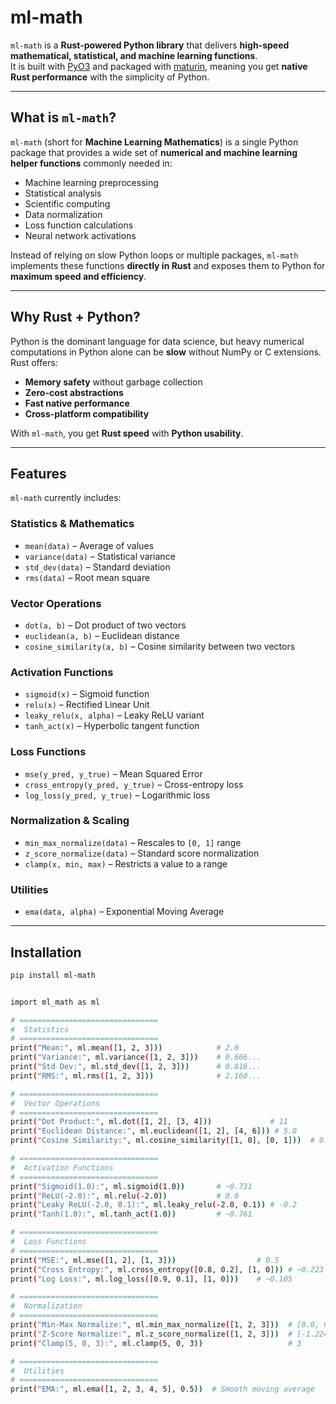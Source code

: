 # ml-math

`ml-math` is a **Rust-powered Python library** that delivers **high-speed mathematical, statistical, and machine learning functions**.  
It is built with [PyO3](https://pyo3.rs/) and packaged with [maturin](https://github.com/PyO3/maturin), meaning you get **native Rust performance** with the simplicity of Python.

---

## What is `ml-math`?

`ml-math` (short for **Machine Learning Mathematics**) is a single Python package that provides a wide set of **numerical and machine learning helper functions** commonly needed in:

- Machine learning preprocessing
- Statistical analysis
- Scientific computing
- Data normalization
- Loss function calculations
- Neural network activations

Instead of relying on slow Python loops or multiple packages, `ml-math` implements these functions **directly in Rust** and exposes them to Python for **maximum speed and efficiency**.

---

## Why Rust + Python?

Python is the dominant language for data science, but heavy numerical computations in Python alone can be **slow** without NumPy or C extensions.  
Rust offers:

- **Memory safety** without garbage collection
- **Zero-cost abstractions**
- **Fast native performance**
- **Cross-platform compatibility**

With `ml-math`, you get **Rust speed** with **Python usability**.

---

## Features

`ml-math` currently includes:

### **Statistics & Mathematics**
- `mean(data)` – Average of values  
- `variance(data)` – Statistical variance  
- `std_dev(data)` – Standard deviation  
- `rms(data)` – Root mean square  

### **Vector Operations**
- `dot(a, b)` – Dot product of two vectors  
- `euclidean(a, b)` – Euclidean distance  
- `cosine_similarity(a, b)` – Cosine similarity between two vectors  

### **Activation Functions**
- `sigmoid(x)` – Sigmoid function  
- `relu(x)` – Rectified Linear Unit  
- `leaky_relu(x, alpha)` – Leaky ReLU variant  
- `tanh_act(x)` – Hyperbolic tangent function  

### **Loss Functions**
- `mse(y_pred, y_true)` – Mean Squared Error  
- `cross_entropy(y_pred, y_true)` – Cross-entropy loss  
- `log_loss(y_pred, y_true)` – Logarithmic loss  

### **Normalization & Scaling**
- `min_max_normalize(data)` – Rescales to `[0, 1]` range  
- `z_score_normalize(data)` – Standard score normalization  
- `clamp(x, min, max)` – Restricts a value to a range  

### **Utilities**
- `ema(data, alpha)` – Exponential Moving Average  

---

## Installation

```bash
pip install ml-math


import ml_math as ml

# ===============================
#  Statistics
# ===============================
print("Mean:", ml.mean([1, 2, 3]))            # 2.0
print("Variance:", ml.variance([1, 2, 3]))    # 0.666...
print("Std Dev:", ml.std_dev([1, 2, 3]))      # 0.816...
print("RMS:", ml.rms([1, 2, 3]))              # 2.160...

# ===============================
#  Vector Operations
# ===============================
print("Dot Product:", ml.dot([1, 2], [3, 4]))             # 11
print("Euclidean Distance:", ml.euclidean([1, 2], [4, 6])) # 5.0
print("Cosine Similarity:", ml.cosine_similarity([1, 0], [0, 1]))  # 0.0

# ===============================
#  Activation Functions
# ===============================
print("Sigmoid(1.0):", ml.sigmoid(1.0))       # ~0.731
print("ReLU(-2.0):", ml.relu(-2.0))           # 0.0
print("Leaky ReLU(-2.0, 0.1):", ml.leaky_relu(-2.0, 0.1)) # -0.2
print("Tanh(1.0):", ml.tanh_act(1.0))         # ~0.761

# ===============================
#  Loss Functions
# ===============================
print("MSE:", ml.mse([1, 2], [1, 3]))                  # 0.5
print("Cross Entropy:", ml.cross_entropy([0.8, 0.2], [1, 0])) # ~0.223
print("Log Loss:", ml.log_loss([0.9, 0.1], [1, 0]))    # ~0.105

# ===============================
#  Normalization
# ===============================
print("Min-Max Normalize:", ml.min_max_normalize([1, 2, 3]))  # [0.0, 0.5, 1.0]
print("Z-Score Normalize:", ml.z_score_normalize([1, 2, 3]))  # [-1.224, 0.0, 1.224]
print("Clamp(5, 0, 3):", ml.clamp(5, 0, 3))                   # 3

# ===============================
#  Utilities
# ===============================
print("EMA:", ml.ema([1, 2, 3, 4, 5], 0.5))  # Smooth moving average
